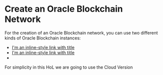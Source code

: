 # Create an Oracle Blockchain Network
For the creation of an Oracle Blockchain network, you can use two different kinds of Oracle Blockchain instances:
- [I'm an inline-style link with title](https://www.google.com "Oracle Blockchain Cloud Service")
- [I'm an inline-style link with title](https://www.oracle.com/blockchain/blockchain-platform-enterprise-edition/ "Oracle Blockchain Platform Enterprise Edition")
- 



For simplicity in this HoL we are going to use the Cloud Version 
